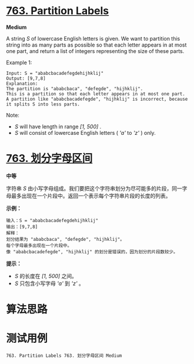 # [763. Partition Labels][enTitle]

**Medium**

A string  *S*  of lowercase English letters is given. We want to partition this string into as many parts as possible so that each letter appears in at most one part, and return a list of integers representing the size of these parts.



Example 1:

```
Input: S = "ababcbacadefegdehijhklij"
Output: [9,7,8]
Explanation:
The partition is "ababcbaca", "defegde", "hijhklij".
This is a partition so that each letter appears in at most one part.
A partition like "ababcbacadefegde", "hijhklij" is incorrect, because it splits S into less parts.

```



Note:

-  *S*  will have length in range  *[1, 500]* . 
-  *S*  will consist of lowercase English letters ( *'a'*  to  *'z'* ) only.




# [763. 划分字母区间][cnTitle]

**中等**

字符串  *S*  由小写字母组成。我们要把这个字符串划分为尽可能多的片段，同一字母最多出现在一个片段中。返回一个表示每个字符串片段的长度的列表。



**示例：** 

```
输入：S = "ababcbacadefegdehijhklij"
输出：[9,7,8]
解释：
划分结果为 "ababcbaca", "defegde", "hijhklij"。
每个字母最多出现在一个片段中。
像 "ababcbacadefegde", "hijhklij" 的划分是错误的，因为划分的片段数较少。

```



**提示：** 

-  *S* 的长度在 *[1, 500]* 之间。 
-  *S* 只包含小写字母  *'a'*  到  *'z'*  。




# 算法思路

# 测试用例
```
763. Partition Labels 763. 划分字母区间 Medium
```

[enTitle]: https://leetcode.com/problems/partition-labels/
[cnTitle]: https://leetcode-cn.com/problems/partition-labels/
